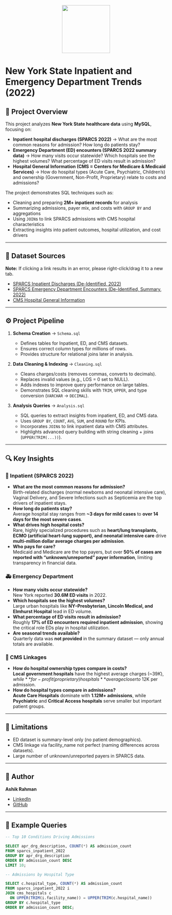 <p align="center">
  <img src="file:///C:/Users/drrahman/Downloads/hospital.svg" width="150"/>
</p>

# New York State Inpatient and Emergency Department Trends (2022)

## 📌 Project Overview
This project analyzes **New York State healthcare data** using **MySQL**, focusing on:
- **Inpatient hospital discharges (SPARCS 2022)** → What are the most common reasons for admission? How long do patients stay?
- **Emergency Department (ED) encounters (SPARCS 2022 summary data)** → How many visits occur statewide? Which hospitals see the highest volumes? What percentage of ED visits result in admission?
- **Hospital General Information (CMS = Centers for Medicare & Medicaid Services)** → How do hospital types (Acute Care, Psychiatric, Children’s) and ownership (Government, Non-Profit, Proprietary) relate to costs and admissions?

The project demonstrates SQL techniques such as:
- Cleaning and preparing **2M+ inpatient records** for analysis
- Summarizing admissions, payer mix, and costs with `GROUP BY` and aggregations
- Using `JOIN`s to link SPARCS admissions with CMS hospital characteristics
- Extracting insights into patient outcomes, hospital utilization, and cost drivers

---

## 📂 Dataset Sources
**Note:** If clicking a link results in an error, please right-click/drag it to a new tab.

- [SPARCS Inpatient Discharges (De-Identified, 2022)](https://health.data.ny.gov/Health/Hospital-Inpatient-Discharges-SPARCS-De-Identified/5dtw-tffi)
- [SPARCS Emergency Department Encounters (De-Identified, Summary, 2022)](https://health.data.ny.gov/d/5gzv-zv2z)
- [CMS Hospital General Information](https://data.cms.gov/provider-data/dataset/xubh-q36u)

---

## ⚙️ Project Pipeline
1. **Schema Creation** → `Schema.sql`
   - Defines tables for Inpatient, ED, and CMS datasets.
   - Ensures correct column types for millions of rows.
   - Provides structure for relational joins later in analysis.

2. **Data Cleaning & Indexing** → `Cleaning.sql`
   - Cleans charges/costs (removes commas, converts to decimals).
   - Replaces invalid values (e.g., LOS = 0 set to NULL).
   - Adds indexes to improve query performance on large tables.
   - Demonstrates SQL cleaning skills with `TRIM`, `UPPER`, and type conversion (`VARCHAR` → `DECIMAL`).

3. **Analysis Queries** → `Analysis.sql`
   - SQL queries to extract insights from inpatient, ED, and CMS data.
   - Uses `GROUP BY`, `COUNT`, `AVG`, `SUM`, and `ROUND` for KPIs.
   - Incorporates `JOIN`s to link inpatient data with CMS attributes.
   - Highlights advanced query building with string cleaning + joins (`UPPER(TRIM(...))`).

---

## 🔍 Key Insights

### 🏥 Inpatient (SPARCS 2022)
- **What are the most common reasons for admission?**  
  Birth-related discharges (normal newborns and neonatal intensive care), Vaginal Delivery, and Severe Infections such as Septicemia are the top drivers of inpatient stays.  
- **How long do patients stay?**  
  Average hospital stay ranges from **~3 days for mild cases** to **over 14 days for the most severe cases**.  
- **What drives high hospital costs?**  
  Rare, highly specialized procedures such as **heart/lung transplants, ECMO (artificial heart-lung support), and neonatal intensive care** drive **multi-million dollar average charges per admission**.  
- **Who pays for care?**  
  Medicaid and Medicare are the top payers, but over **50% of cases are reported with “unknown/unreported” payer information**, limiting transparency in financial data.  

### 🚑 Emergency Department
- **How many visits occur statewide?**  
  New York reported **30.6M ED visits** in 2022.  
- **Which hospitals see the highest volumes?**  
  Large urban hospitals like **NY–Presbyterian, Lincoln Medical, and Elmhurst Hospital** lead in ED volume.  
- **What percentage of ED visits result in admission?**  
  Roughly **17% of ED encounters required inpatient admission**, showing the critical role EDs play in hospital utilization.  
- **Are seasonal trends available?**  
  Quarterly data was **not provided** in the summary dataset — only annual totals are available.  

### 🏥 CMS Linkages
- **How do hospital ownership types compare in costs?**  
  **Local government hospitals** have the highest average charges (~$39K), while **for-profit (proprietary) hospitals** average closer to ~$12K per admission.  
- **How do hospital types compare in admissions?**  
  **Acute Care Hospitals** dominate with **1.12M+ admissions**, while **Psychiatric** and **Critical Access hospitals** serve smaller but important patient groups.  

---

## 📌 Limitations
- ED dataset is summary-level only (no patient demographics).
- CMS linkage via facility_name not perfect (naming differences across datasets).
- Large number of unknown/unreported payers in SPARCS data.

---

## 👤 Author
**Ashik Rahman**
- [LinkedIn](https://www.linkedin.com/in/ashik-rahman-998364379)
- [GitHub](https://github.com/ashhik96)

---

## 📜 Example Queries
```sql
-- Top 10 Conditions Driving Admissions

SELECT apr_drg_description, COUNT(*) AS admission_count
FROM sparcs_inpatient_2022
GROUP BY apr_drg_description
ORDER BY admission_count DESC
LIMIT 10;

-- Admissions by Hospital Type

SELECT c.hospital_type, COUNT(*) AS admission_count
FROM sparcs_inpatient_2022 i
JOIN cms_hospitals c
  ON UPPER(TRIM(i.facility_name)) = UPPER(TRIM(c.hospital_name))
GROUP BY c.hospital_type
ORDER BY admission_count DESC;
